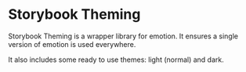 # Storybook Theming

Storybook Theming is a wrapper library for emotion.
It ensures a single version of emotion is used everywhere.

It also includes some ready to use themes: light (normal) and dark.